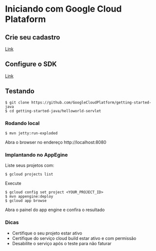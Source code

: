 # Iniciando com Google Cloud Plataform

## Crie seu cadastro

 [Link](https://console.cloud.google.com/)

## Configure o SDK

 [Link](https://cloud.google.com/sdk/docs/quickstarts)
 
## Testando

    $ git clone https://github.com/GoogleCloudPlatform/getting-started-java
    $ cd getting-started-java/helloworld-servlet
    
### Rodando local
   
    $ mvn jetty:run-exploded

Abra o browser no endereço http://localhost:8080
    
### Implantando no AppEgine

Liste seus projetos com:

    $ gcloud projects list

Execute
    
    $ gcloud config set project <YOUR_PROJECT_ID>
    $ mvn appengine:deploy    
    $ gcloud app browse
    
Abra o painel do app engine e confira o resultado
    
### Dicas

* Certifique o seu projeto estar ativo
* Certifique do serviço cloud build estar ativo e com permissão
* Desabilite o serviço após o teste para não faturar